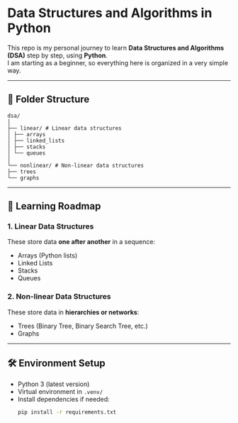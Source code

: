 # Data Structures and Algorithms in Python

This repo is my personal journey to learn **Data Structures and Algorithms (DSA)** step by step, using **Python**.  
I am starting as a beginner, so everything here is organized in a very simple way.

---

## 📂 Folder Structure

```
dsa/
│
├── linear/ # Linear data structures
│ ├── arrays
│ ├── linked_lists
│ ├── stacks
│ └── queues
│
└── nonlinear/ # Non-linear data structures
├── trees
└── graphs
```
---

## 📖 Learning Roadmap

### 1. Linear Data Structures
These store data **one after another** in a sequence:
- Arrays (Python lists)
- Linked Lists
- Stacks
- Queues

### 2. Non-linear Data Structures
These store data in **hierarchies or networks**:
- Trees (Binary Tree, Binary Search Tree, etc.)
- Graphs

---

## 🛠️ Environment Setup
- Python 3 (latest version)
- Virtual environment in `.venv/`
- Install dependencies if needed:
  ```bash
  pip install -r requirements.txt
